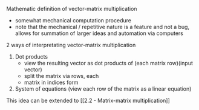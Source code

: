 Mathematic definition of vector-matrix multiplication
- somewhat mechanical computation procedure
- note that the mechanical / repetitive nature is a feature and not a bug, allows for summation of larger ideas and automation via computers

2 ways of interpretating vector-matrix multiplication
1. Dot products 
	- view the resulting vector as dot products of (each matrix row)(input vector)
	- split the matrix via rows, each 
	- matrix in indices form
1. System of equations (view each row of the matrix as a linear equation)


This idea can be extended to [[2.2 - Matrix-matrix multiplication]]